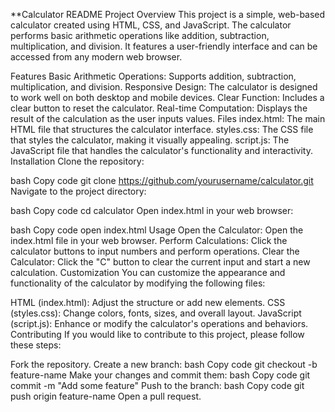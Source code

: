 **Calculator README
Project Overview
This project is a simple, web-based calculator created using HTML, CSS, and JavaScript. The calculator performs basic arithmetic operations like addition, subtraction, multiplication, and division. It features a user-friendly interface and can be accessed from any modern web browser.

Features
Basic Arithmetic Operations: Supports addition, subtraction, multiplication, and division.
Responsive Design: The calculator is designed to work well on both desktop and mobile devices.
Clear Function: Includes a clear button to reset the calculator.
Real-time Computation: Displays the result of the calculation as the user inputs values.
Files
index.html: The main HTML file that structures the calculator interface.
styles.css: The CSS file that styles the calculator, making it visually appealing.
script.js: The JavaScript file that handles the calculator's functionality and interactivity.
Installation
Clone the repository:

bash
Copy code
git clone https://github.com/yourusername/calculator.git
Navigate to the project directory:

bash
Copy code
cd calculator
Open index.html in your web browser:

bash
Copy code
open index.html
Usage
Open the Calculator: Open the index.html file in your web browser.
Perform Calculations: Click the calculator buttons to input numbers and perform operations.
Clear the Calculator: Click the "C" button to clear the current input and start a new calculation.
Customization
You can customize the appearance and functionality of the calculator by modifying the following files:

HTML (index.html): Adjust the structure or add new elements.
CSS (styles.css): Change colors, fonts, sizes, and overall layout.
JavaScript (script.js): Enhance or modify the calculator's operations and behaviors.
Contributing
If you would like to contribute to this project, please follow these steps:

Fork the repository.
Create a new branch:
bash
Copy code
git checkout -b feature-name
Make your changes and commit them:
bash
Copy code
git commit -m "Add some feature"
Push to the branch:
bash
Copy code
git push origin feature-name
Open a pull request.
